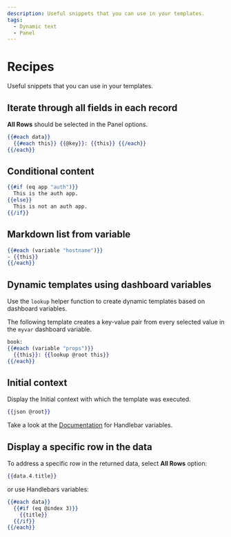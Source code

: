```yaml
---
description: Useful snippets that you can use in your templates.
tags:
  - Dynamic text
  - Panel
---
```


# Recipes

Useful snippets that you can use in your templates.

## Iterate through all fields in each record

**All Rows** should be selected in the Panel options.

```handlebars
{{#each data}}
  {{#each this}} {{@key}}: {{this}} {{/each}}
{{/each}}
```

## Conditional content

```handlebars
{{#if (eq app "auth")}}
  This is the auth app.
{{else}}
  This is not an auth app.
{{/if}}
```

## Markdown list from variable

```handlebars
{{#each (variable "hostname")}}
- {{this}}
{{/each}}
```

## Dynamic templates using dashboard variables

Use the `lookup` helper function to create dynamic templates based on dashboard variables.

The following template creates a key-value pair from every selected value in the `myvar` dashboard variable.

```handlebars
book:
{{#each (variable "props")}}
  {{this}}: {{lookup @root this}}
{{/each}}
```

## Initial context

Display the Initial context with which the template was executed.

```handlebars
{{json @root}}
```

Take a look at the [Documentation](https://handlebarsjs.com/api-reference/data-variables.html#root) for Handlebar variables.

## Display a specific row in the data

To address a specific row in the returned data, select **All Rows** option:

```handlebars
{{data.4.title}}
```

or use Handlebars variables:

```handlebars
{{#each data}}
  {{#if (eq @index 3)}}
    {{title}}
  {{/if}}
{{/each}}
```
